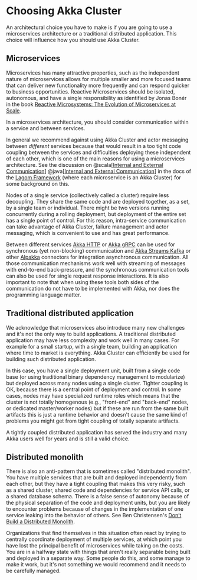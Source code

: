 <a id="when-and-where-to-use-akka-cluster"></a>
# Choosing Akka Cluster

An architectural choice you have to make is if you are going to use a microservices architecture or
a traditional distributed application. This choice will influence how you should use Akka Cluster.

## Microservices

Microservices has many attractive properties, such as the independent nature of microservices allows for
multiple smaller and more focused teams that can deliver new functionality more frequently and can
respond quicker to business opportunities. Reactive Microservices should be isolated, autonomous, and have
a single responsibility as identified by Jonas Bonér in the book
[Reactive Microsystems: The Evolution of Microservices at Scale](https://www.lightbend.com/ebooks/reactive-microsystems-evolution-of-microservices-scalability-oreilly).

In a microservices architecture, you should consider communication within a service and between services.

In general we recommend against using Akka Cluster and actor messaging between _different_ services because that
would result in a too tight code coupling between the services and difficulties deploying these independent of
each other, which is one of the main reasons for using a microservices architecture.
See the discussion on
@scala[[Internal and External Communication](https://www.lagomframework.com/documentation/current/scala/InternalAndExternalCommunication.html)]
@java[[Internal and External Communication](https://www.lagomframework.com/documentation/current/java/InternalAndExternalCommunication.html)]
in the docs of the [Lagom Framework](https://www.lagomframework.com) (where each microservice is an Akka Cluster)
for some background on this.

Nodes of a single service (collectively called a cluster) require less decoupling. They share the same code and
are deployed together, as a set, by a single team or individual. There might be two versions running concurrently
during a rolling deployment, but deployment of the entire set has a single point of control. For this reason,
intra-service communication can take advantage of Akka Cluster, failure management and actor messaging, which
is convenient to use and has great performance.

Between different services [Akka HTTP](https://doc.akka.io/docs/akka-http/current/) or
[Akka gRPC](https://doc.akka.io/docs/akka-grpc/current/) can be used for synchronous (yet non-blocking)
communication and [Akka Streams Kafka](https://doc.akka.io/docs/alpakka-kafka/current/) or other
[Alpakka](https://doc.akka.io/docs/alpakka/current/) connectors for integration asynchronous communication.
All those communication mechanisms work well with streaming of messages with end-to-end back-pressure, and the
synchronous communication tools can also be used for single request response interactions. It is also important
to note that when using these tools both sides of the communication do not have to be implemented with Akka,
nor does the programming language matter.

## Traditional distributed application

We acknowledge that microservices also introduce many new challenges and it's not the only way to
build applications. A traditional distributed application may have less complexity and work well in many cases.
For example for a small startup, with a single team, building an application where time to market is everything.
Akka Cluster can efficiently be used for building such distributed application.

In this case, you have a single deployment unit, built from a single code base (or using traditional binary
dependency management to modularize) but deployed across many nodes using a single cluster.
Tighter coupling is OK, because there is a central point of deployment and control. In some cases, nodes may
have specialized runtime roles which means that the cluster is not totally homogenous (e.g., "front-end" and
"back-end" nodes, or dedicated master/worker nodes) but if these are run from the same built artifacts this
is just a runtime behavior and doesn't cause the same kind of problems you might get from tight coupling of
totally separate artifacts.

A tightly coupled distributed application has served the industry and many Akka users well for years and is
still a valid choice.

## Distributed monolith

There is also an anti-pattern that is sometimes called "distributed monolith". You have multiple services
that are built and deployed independently from each other, but they have a tight coupling that makes this
very risky, such as a shared cluster, shared code and dependencies for service API calls, or a shared
database schema. There is a false sense of autonomy because of the physical separation of the code and
deployment units, but you are likely to encounter problems because of changes in the implementation of
one service leaking into the behavior of others. See Ben Christensen's
[Don’t Build a Distributed Monolith](https://www.microservices.com/talks/dont-build-a-distributed-monolith/).

Organizations that find themselves in this situation often react by trying to centrally coordinate deployment
of multiple services, at which point you have lost the principal benefit of microservices while taking on
the costs. You are in a halfway state with things that aren't really separable being built and deployed
in a separate way. Some people do this, and some manage to make it work, but it's not something we would
recommend and it needs to be carefully managed.

